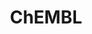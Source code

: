 ---
bigquery: https://console.cloud.google.com/bigquery?p=patents-public-data&d=ebi_chembl&page=dataset
citation: '"The ChEMBL database in 2017." Anna Gaulton, Anne Hersey, Michał Nowotka,
  A Patrícia Bento, Jon Chambers, David Mendez, Prudence Mutowo, Francis Atkinson,
  Louisa J Bellis, Elena Cibrián-Uhalte, Mark Davies, Nathan Dedman, Anneli Karlsson,
  María Paula Magariños, John P Overington, George Papadatos, Ines Smit, Andrew R
  Leach Nucleic acids Research (2017) 45 (Database Issue), D945-D954'
contributors: European Bioinformatics Institute
cost: None
description: ChEMBL Data is a manually curated database of small molecules used in
  drug discovery, including information about existing patented drugs.
documentation: 'schema: https://www.ebi.ac.uk/chembl/db_schema


  '
last_edit: 04/08/2022, 21:54:40
location: https://console.cloud.google.com/marketplace/product/google_patents_public_datasets/chembl
maintained_by: EMBL-EBI, an outstation of European Molecular Biology Laboratory
related_publications: '

  ChEMBL: towards direct deposition of bioassay data.


  Mendez D, Gaulton A, Bento AP, Chambers J, De Veij M, Félix E, Magariños MP, Mosquera
  JF, Mutowo P, Nowotka M, Gordillo-Marañón M, Hunter F, Junco L, Mugumbate G, Rodriguez-Lopez
  M, Atkinson F, Bosc N, Radoux CJ, Segura-Cabrera A, Hersey A, Leach AR.


  — Nucleic Acids Res. 2019; 47(D1):D930-D940. doi: 10.1093/nar/gky1075

  '
schema_fields:
- std_act_id
- downgraded
- warning_description
- oc_id
- mol_atc_id
- src_id
- level1
- path
- drug_substance_flag
- structure_type
- ddd_comment
- alert_name
- set_name
- molecular_mechanism
- db_source
- target_mapping
- src_assay_id
- parenteral
- route
- ref_url
- rgid
- trade_name
- start_position
- text_value
- idx
- assay_subcellular_fraction
- ddd_admr
- molecule_type
- assay_source
- as_id
- usan_stem_id
- predbind_id
- accession
- irac_code
- compound_name
- caloha_id
- actsm_id
- protein_class_id
- res_stem_id
- major_class
- first_in_class
- withdrawn_class
- class_level
- subgroup
- priority
- approval_date
- natural_product
- compsyn_id
- ad_type
- targcomp_id
- job_id
- uberon_id
- atc_code
- molsyn_id
- co_stem_id
- black_box_warning
- published_value
- synonyms
- assay_cell_type
- authors
- cx_logp
- relation
- mecref_id
- withdrawn_reason
- component_synonym
- normal_range_min
- standard_relation
- cl_lincs_id
- version
- cidx
- acd_logd
- availability_type
- l4
- hbd_lipinski
- standard_value
- active_ingredient
- sequence
- uo_units
- num_lipinski_ro5_violations
- usan_stem
- bao_format
- standard_flag
- smarts
- binding_site_comment
- species_group_flag
- comments
- metref_id
- ddd_value
- mol_hrac_id
- standard_inchi
- pathway_id
- label
- warning_country
- usan_substem
- assay_id
- parent_molregno
- usan_stem_definition
- delist_flag
- parent_id
- cpd_str_alert_id
- pathway_key
- polymer_flag
- selectivity_comment
- bto_id
- inorganic_flag
- cell_id
- doi
- chebi_par_id
- stat
- l6
- abstract
- frac_class_id
- research_stem
- target_desc
- published_type
- src_description
- aidx
- related_tid
- action_type
- usan_year
- l2
- substrate_record_id
- aromatic_rings
- doc_type
- domain_type
- value
- confidence_score
- volume
- mc_target_name
- record_id
- tid_fixed
- journal
- mec_id
- log_id
- pchembl_value
- acd_most_bpka
- bao_endpoint
- assay_desc
- domain_name
- target_type
- tbl
- psa
- mechanism_of_action
- mc_organism
- efo_id
- prodrug
- level5
- units
- stem
- alert_set_id
- hrac_code
- ddd_id
- who_extra
- bao_id
- tid
- company
- acd_logp
- description
- indication_class
- homologue
- definition
- tax_id
- mol_frac_id
- max_phase
- molregno
- variant_id
- chembl_id
- frac_code
- enzyme_name
- protein_class_synonym
- domain_description
- hba
- num_alerts
- targrel_id
- activity_count
- qudt_units
- mol_irac_id
- standard_units
- dosed_ingredient
- year
- qed_weighted
- cell_ontology_id
- end_position
- patent_no
- standard_upper_value
- indref_id
- level2
- component_id
- level3_description
- pref_name
- drug_record_id
- l1
- stem_class
- compound_key
- level4_description
- warnref_id
- cell_description
- cell_source_organism
- relationship_desc
- normal_range_max
- level1_description
- active_molregno
- assay_test_type
- doc_id
- rtb
- publication_number
- ref_type
- component_type
- protein_class_desc
- published_relation
- full_molformula
- potential_duplicate
- relationship
- l3
- level4
- site_id
- organism
- helm_notation
- source_domain_id
- ap_id
- relationship_type
- class_type
- assay_category
- assay_tax_id
- cx_logd
- mesh_heading
- formulation_id
- aspect
- withdrawn_country
- prediction_method
- l8
- standard_type
- tissue_id
- last_page
- parent_type
- warning_type
- name
- sequence_md5sum
- orig_description
- result_flag
- issue
- heavy_atoms
- updated_by
- go_id
- updated_on
- molfile
- type
- upper_value
- mesh_id
- alert_id
- met_id
- irac_class_id
- canonical_smiles
- parameter_value
- chirality
- ref_id
- who_name
- status
- activity_id
- short_name
- l5
- cx_most_bpka
- lle
- curated_by
- direct_interaction
- assay_class_id
- sitecomp_id
- assay_strain
- efo_term
- mw_freebase
- patent_id
- withdrawn_year
- warning_year
- protclasssyn_id
- assay_organism
- oral
- ingredient
- mc_target_type
- confidence
- smid
- previous_company
- data_validity_comment
- disease_efficacy
- mutation
- cx_most_apka
- title
- activity_comment
- syn_type
- cell_name
- l7
- assay_type
- alogp
- toid
- hrac_class_id
- parameter_type
- level2_description
- comp_class_id
- standard_inchi_key
- last_active
- submission_date
- ass_cls_map_id
- compd_id
- num_ro5_violations
- full_mwt
- patent_expire_date
- isoform
- country
- src_compound_id
- ddd_units
- patent_use_code
- met_comment
- creation_date
- hbd
- entity_type
- first_page
- drugind_id
- enzyme_tid
- therapeutic_flag
- prod_pat_id
- hba_lipinski
- parent_go_id
- product_id
- pubmed_id
- met_conversion
- topical
- mc_tax_id
- le
- warning_class
- site_name
- mw_monoisotopic
- annotation
- published_units
- sei
- curation_comment
- clo_id
- warning_id
- bei
- src_short_name
- site_residues
- level3
- cell_source_tax_id
- cell_source_tissue
- max_phase_for_ind
- metabolite_record_id
- withdrawn_flag
- entity_id
- source
- comp_go_id
- cellosaurus_id
- standard_text_value
- acd_most_apka
- first_approval
- ro3_pass
- innovator_company
- applicant_full_name
- mc_target_accession
- biocomp_id
- dosage_form
- nda_type
- domain_id
- ridx
- molecular_species
- strength
- db_version
- drug_product_flag
- assay_param_id
- assay_tissue
- mechanism_comment
shortname: chembl
tags:
- biotechnology
- health
- chemical
- bioinformatics
- medical
terms_of_use: CC BY-SA 3.0
title: ChEMBL
uuid: e232a192-965c-4ec9-904c-155b6dfe56c5
---